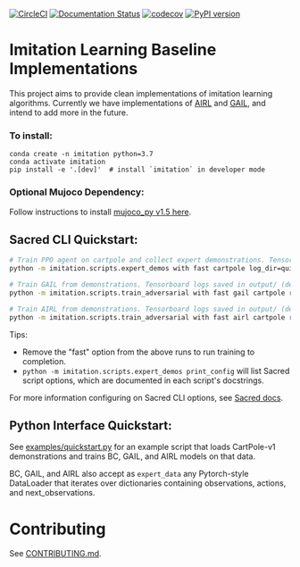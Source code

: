 [![CircleCI](https://circleci.com/gh/HumanCompatibleAI/imitation.svg?style=svg)](https://circleci.com/gh/HumanCompatibleAI/imitation)
[![Documentation Status](https://readthedocs.org/projects/imitation/badge/?version=latest)](https://imitation.readthedocs.io/en/latest/?badge=latest)
[![codecov](https://codecov.io/gh/HumanCompatibleAI/imitation/branch/master/graph/badge.svg)](https://codecov.io/gh/HumanCompatibleAI/imitation)
[![PyPI version](https://badge.fury.io/py/imitation.svg)](https://badge.fury.io/py/imitation)


# Imitation Learning Baseline Implementations

This project aims to provide clean implementations of imitation learning algorithms.
Currently we have implementations of [AIRL](https://arxiv.org/abs/1710.11248) and 
[GAIL](https://arxiv.org/abs/1606.03476), and intend to add more in the future.

### To install:
```
conda create -n imitation python=3.7
conda activate imitation
pip install -e '.[dev]'  # install `imitation` in developer mode
```

### Optional Mujoco Dependency:

Follow instructions to install [mujoco\_py v1.5 here](https://github.com/openai/mujoco-py/tree/498b451a03fb61e5bdfcb6956d8d7c881b1098b5#install-mujoco).


## Sacred CLI Quickstart:

```bash
# Train PPO agent on cartpole and collect expert demonstrations. Tensorboard logs saved in `quickstart/rl/`
python -m imitation.scripts.expert_demos with fast cartpole log_dir=quickstart/rl/

# Train GAIL from demonstrations. Tensorboard logs saved in output/ (default log directory).
python -m imitation.scripts.train_adversarial with fast gail cartpole rollout_path=quickstart/rl/rollouts/final.pkl

# Train AIRL from demonstrations. Tensorboard logs saved in output/ (default log directory).
python -m imitation.scripts.train_adversarial with fast airl cartpole rollout_path=quickstart/rl/rollouts/final.pkl
```
Tips:
  * Remove the "fast" option from the above runs to run training to completion.
  * `python -m imitation.scripts.expert_demos print_config` will list Sacred script options, which are documented
  in each script's docstrings.

For more information configuring on Sacred CLI options, see [Sacred docs](https://sacred.readthedocs.io/en/stable/).


## Python Interface Quickstart:

See [examples/quickstart.py](examples/quickstart.py) for an example script that loads CartPole-v1 demonstrations and trains BC, GAIL, and AIRL models on that data.

BC, GAIL, and AIRL also accept as `expert_data` any Pytorch-style DataLoader that iterates over dictionaries containing observations, actions, and next\_observations.

# Contributing
See [CONTRIBUTING.md](CONTRIBUTING.md).
